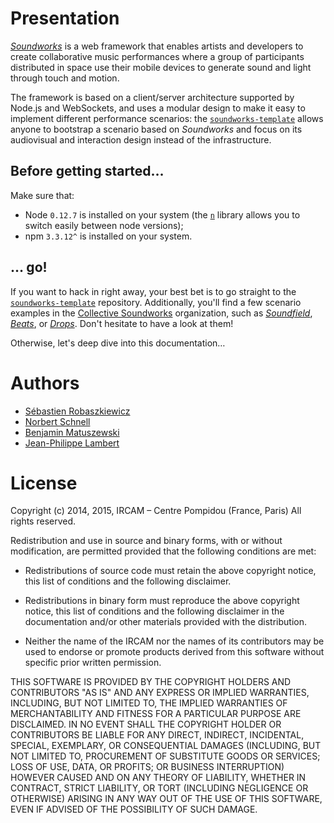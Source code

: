 # Presentation

[*Soundworks*](https://github.com/collective-soundworks/soundworks) is a web framework that enables artists and developers to create collaborative music performances where a group of participants distributed in space use their mobile devices to generate sound and light through touch and motion.

The framework is based on a client/server architecture supported by Node.js and WebSockets, and uses a modular design to make it easy to implement different performance scenarios: the [`soundworks-template`](https://github.com/collective-soundworks/soundworks-template) allows anyone to bootstrap a scenario based on *Soundworks* and focus on its audiovisual and interaction design instead of the infrastructure.

## Before getting started…

Make sure that:
- Node `0.12.7` is installed on your system (the [`n`](https://github.com/tj/n) library allows you to switch easily between node versions);
- npm `3.3.12^` is installed on your system.

## … go!

If you want to hack in right away, your best bet is to go straight to the [`soundworks-template`](https://github.com/collective-soundworks/soundworks-template) repository.
Additionally, you'll find a few scenario examples in the [Collective Soundworks](https://github.com/collective-soundworks) organization, such as [*Soundfield*](https://github.com/collective-soundworks/soundworks-soundfield), [*Beats*](https://github.com/collective-soundworks/soundworks-beats), or [*Drops*](https://github.com/collective-soundworks/soundworks-drops).
Don't hesitate to have a look at them!

Otherwise, let's deep dive into this documentation…

# Authors

- [Sébastien Robaszkiewicz](mailto:hello@robi.me)
- [Norbert Schnell](mailto:Nobert.Schnell@ircam.fr)
- [Benjamin Matuszewski](mailto:Benjamin.Matuszewski@ircam.fr)
- [Jean-Philippe Lambert](mailto:Jean-Philippe.Lambert@ircam.fr)

# License

Copyright (c) 2014, 2015, IRCAM – Centre Pompidou (France, Paris)
All rights reserved.

Redistribution and use in source and binary forms, with or without modification,
are permitted provided that the following conditions are met:

* Redistributions of source code must retain the above copyright notice, this
  list of conditions and the following disclaimer.

* Redistributions in binary form must reproduce the above copyright notice, this
  list of conditions and the following disclaimer in the documentation and/or
  other materials provided with the distribution.

* Neither the name of the IRCAM nor the names of its
  contributors may be used to endorse or promote products derived from
  this software without specific prior written permission.

THIS SOFTWARE IS PROVIDED BY THE COPYRIGHT HOLDERS AND CONTRIBUTORS "AS IS" AND
ANY EXPRESS OR IMPLIED WARRANTIES, INCLUDING, BUT NOT LIMITED TO, THE IMPLIED
WARRANTIES OF MERCHANTABILITY AND FITNESS FOR A PARTICULAR PURPOSE ARE
DISCLAIMED. IN NO EVENT SHALL THE COPYRIGHT HOLDER OR CONTRIBUTORS BE LIABLE FOR
ANY DIRECT, INDIRECT, INCIDENTAL, SPECIAL, EXEMPLARY, OR CONSEQUENTIAL DAMAGES
(INCLUDING, BUT NOT LIMITED TO, PROCUREMENT OF SUBSTITUTE GOODS OR SERVICES;
LOSS OF USE, DATA, OR PROFITS; OR BUSINESS INTERRUPTION) HOWEVER CAUSED AND ON
ANY THEORY OF LIABILITY, WHETHER IN CONTRACT, STRICT LIABILITY, OR TORT
(INCLUDING NEGLIGENCE OR OTHERWISE) ARISING IN ANY WAY OUT OF THE USE OF THIS
SOFTWARE, EVEN IF ADVISED OF THE POSSIBILITY OF SUCH DAMAGE.
